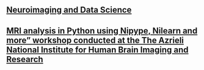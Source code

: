 ## [Neuroimaging and Data Science](https://neuroimaging-data-science.org/root.html)

## [MRI analysis in Python using Nipype, Nilearn and more” workshop conducted at the The Azrieli National Institute for Human Brain Imaging and Research](https://peerherholz.github.io/workshop_weizmann/index.html)
